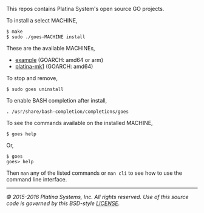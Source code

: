 This repos contains Platina System's open source GO projects.

To install a select MACHINE,

```console
$ make
$ sudo ./goes-MACHINE install
```

These are the available MACHINEs,

- [example] \(GOARCH: amd64 or arm)
- [platina-mk1] \(GOARCH: amd64)

To stop and remove,

```console
$ sudo goes uninstall
```

To enable BASH completion after install,

```console
. /usr/share/bash-completion/completions/goes
```

To see the commands available on the installed MACHINE,

```console
$ goes help
```

Or,

```console
$ goes
goes> help
```

Then `man` any of the listed commands or `man cli` to see how to use the
command line interface.

---

*&copy; 2015-2016 Platina Systems, Inc. All rights reserved.
Use of this source code is governed by this BSD-style [LICENSE].*

[LICENSE]: LICENSE
[example]: goes/goes-example/README.md
[platina-mk1]: goes/goes-platina-mk1/README.md
